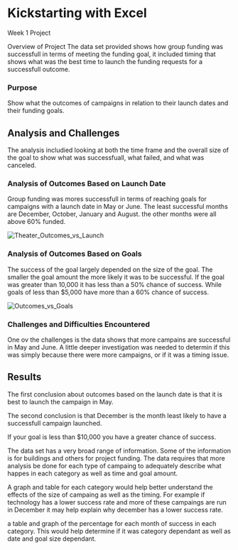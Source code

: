 # Kickstarting with Excel

Week 1 Project

Overview of Project
The data set provided shows how group funding was successfull in terms of meeting the funding goal, 
it included timing that shows what was the best time to launch the funding requests for a successfull outcome. 

### Purpose
Show what the outcomes of campaigns in relation to their launch dates and their funding goals. 


## Analysis and Challenges
The analysis includied looking at both the time frame and the overall size of the goal to show what was successfuall, 
what failed, and what was canceled. 

### Analysis of Outcomes Based on Launch Date
Group funding was mores successfull in terms of reaching goals for campaigns with a launch date in May or June. 
The least successful months are December, October, January and August.
the other months were all above 60% funded. 

![Theater_Outcomes_vs_Launch](https://user-images.githubusercontent.com/117044267/213263479-a1fd6b2d-2b87-48f6-8b3c-3836b2e078e7.png)

### Analysis of Outcomes Based on Goals

The success of the goal largely depended on the size of the goal.  The smaller the goal amount the more likely it was to be successful.
If the goal was greater than 10,000 it has less than a 50% chance of success. While goals of less than $5,000 have more than a 60% chance of success. 

![Outcomes_vs_Goals](https://user-images.githubusercontent.com/117044267/213263609-995d66c8-d6d2-4da6-8600-4f75f12efdb6.png)

### Challenges and Difficulties Encountered
One ov the challenges is the data shows that more campains are successful in May and June.
A little deeper investigation was needed to determin if this was simply because there were more campaigns, 
or if it was a timing issue.



## Results

The first conclusion about outcomes based on the launch date is that it is best to launch the campaign in May. 

The second conclusion is that December is the month least likely to have a successfull campaign launched. 

If your goal is less than $10,000 you have a greater chance of success. 

The data set has a very broad range of information. Some of the information is for buildings and others for project funding. 
The data requires that more analysis be done for each type of campaing to adequately describe what happes in each category as well as time and goal amount. 

A graph and table for each category would help better understand the effects of the size of campaing as well as the timing.  For example if technology has a lower 
success rate and more of these campaings are run in December it may help explain why december has a lower success rate. 

a table and graph of the percentage for each month of success in each category. This would help determine if it was category dependant as well as date and goal size dependant.
